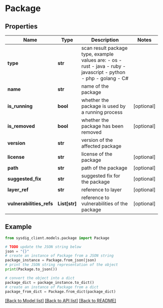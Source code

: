 # Package


## Properties

Name | Type | Description | Notes
------------ | ------------- | ------------- | -------------
**type** | **str** | scan result package type, example values are:   - os   - rust   - java   - ruby   - javascript   - python   - php   - golang   - C# | 
**name** | **str** | name of the package | 
**is_running** | **bool** | whether the package is used by a running process | [optional] 
**is_removed** | **bool** | whether the package has been removed | [optional] 
**version** | **str** | version of the affected package | 
**license** | **str** | license of the package | [optional] 
**path** | **str** | path of the package | [optional] 
**suggested_fix** | **str** | suggested fix for the package | [optional] 
**layer_ref** | **str** | reference to layer | [optional] 
**vulnerabilities_refs** | **List[str]** | reference to vulnerabilities of the package | [optional] 

## Example

```python
from sysdig_client.models.package import Package

# TODO update the JSON string below
json = "{}"
# create an instance of Package from a JSON string
package_instance = Package.from_json(json)
# print the JSON string representation of the object
print(Package.to_json())

# convert the object into a dict
package_dict = package_instance.to_dict()
# create an instance of Package from a dict
package_from_dict = Package.from_dict(package_dict)
```
[[Back to Model list]](../README.md#documentation-for-models) [[Back to API list]](../README.md#documentation-for-api-endpoints) [[Back to README]](../README.md)


